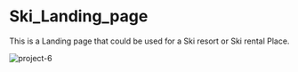 # Ski_Landing_page
This is a Landing page that could be used for a Ski resort or Ski rental Place. 



![project-6](https://github.com/w3crafter/Ski_Landing_page/assets/132733668/f886adf6-d532-4232-b71b-f764d64f8e15)
